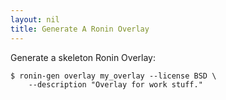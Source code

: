```yaml
---
layout: nil
title: Generate A Ronin Overlay
---
```


Generate a skeleton Ronin Overlay:

    $ ronin-gen overlay my_overlay --license BSD \
        --description "Overlay for work stuff."


